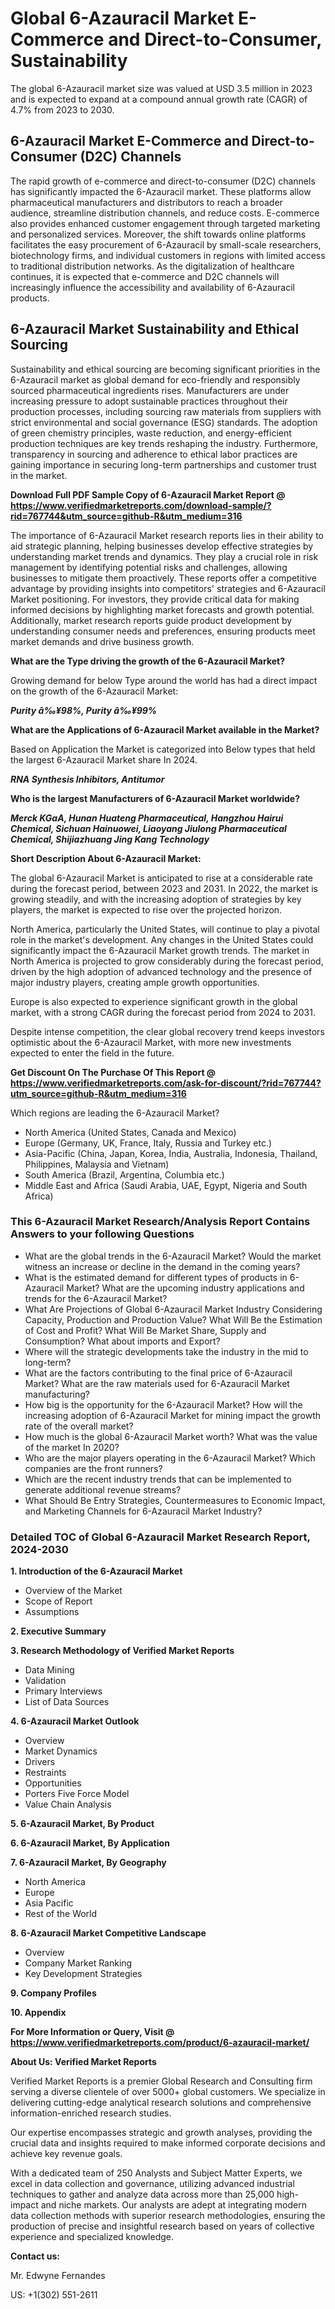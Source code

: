 <h1>Global 6-Azauracil Market E-Commerce and Direct-to-Consumer, Sustainability</h1><p class=""><p>The global 6-Azauracil market size was valued at USD 3.5 million in 2023 and is expected to expand at a compound annual growth rate (CAGR) of 4.7% from 2023 to 2030.</p><h2>6-Azauracil Market E-Commerce and Direct-to-Consumer (D2C) Channels</h2><p>The rapid growth of e-commerce and direct-to-consumer (D2C) channels has significantly impacted the 6-Azauracil market. These platforms allow pharmaceutical manufacturers and distributors to reach a broader audience, streamline distribution channels, and reduce costs. E-commerce also provides enhanced customer engagement through targeted marketing and personalized services. Moreover, the shift towards online platforms facilitates the easy procurement of 6-Azauracil by small-scale researchers, biotechnology firms, and individual customers in regions with limited access to traditional distribution networks. As the digitalization of healthcare continues, it is expected that e-commerce and D2C channels will increasingly influence the accessibility and availability of 6-Azauracil products.<h2>6-Azauracil Market Sustainability and Ethical Sourcing</h2><p>Sustainability and ethical sourcing are becoming significant priorities in the 6-Azauracil market as global demand for eco-friendly and responsibly sourced pharmaceutical ingredients rises. Manufacturers are under increasing pressure to adopt sustainable practices throughout their production processes, including sourcing raw materials from suppliers with strict environmental and social governance (ESG) standards. The adoption of green chemistry principles, waste reduction, and energy-efficient production techniques are key trends reshaping the industry. Furthermore, transparency in sourcing and adherence to ethical labor practices are gaining importance in securing long-term partnerships and customer trust in the market.</p></p><p class=""><strong>Download Full PDF Sample Copy of 6-Azauracil Market Report @ <a href="https://www.verifiedmarketreports.com/download-sample/?rid=767744&utm_source=github-R&utm_medium=316" target="_blank">https://www.verifiedmarketreports.com/download-sample/?rid=767744&utm_source=github-R&utm_medium=316</a></strong></p><p>The importance of&nbsp;6-Azauracil Market research reports lies in their ability to aid strategic planning, helping businesses develop effective strategies by understanding market trends and dynamics. They play a crucial role in risk management by identifying potential risks and challenges, allowing businesses to mitigate them proactively. These reports offer a competitive advantage by providing insights into competitors' strategies and 6-Azauracil Market positioning. For investors, they provide critical data for making informed decisions by highlighting market forecasts and growth potential. Additionally, market research reports guide product development by understanding consumer needs and preferences, ensuring products meet market demands and drive business growth.</p><p><strong>What are the&nbsp;Type driving the growth of the 6-Azauracil Market?</strong></p><p id="" class="">Growing demand for below Type around the world has had a direct impact on the growth of the 6-Azauracil Market:</p><p class=""><em><strong>Purity â‰¥98%, Purity â‰¥99%</strong></em></p><p class=""><strong>What are the&nbsp;Applications&nbsp;of 6-Azauracil Market available in the Market?</strong></p><p id="" class="">Based on Application the Market is categorized into Below types that held the largest 6-Azauracil Market share In 2024.</p><p class=""><em><strong>RNA Synthesis Inhibitors, Antitumor</strong></em></p><p class=""><strong>Who is the largest Manufacturers of 6-Azauracil Market worldwide?</strong></p><p><em><strong>Merck KGaA, Hunan Huateng Pharmaceutical, Hangzhou Hairui Chemical, Sichuan Hainuowei, Liaoyang Jiulong Pharmaceutical Chemical, Shijiazhuang Jing Kang Technology</strong></em></p><p id="" class=""><strong>Short Description About 6-Azauracil Market:</strong></p><p>The global 6-Azauracil Market is anticipated to rise at a considerable rate during the forecast period, between 2023 and 2031. In 2022, the market is growing steadily, and with the increasing adoption of strategies by key players, the market is expected to rise over the projected horizon.</p><p>North America, particularly the United States, will continue to play a pivotal role in the market's development. Any changes in the United States could significantly impact the 6-Azauracil Market growth trends. The market in North America is projected to grow considerably during the forecast period, driven by the high adoption of advanced technology and the presence of major industry players, creating ample growth opportunities.</p><p>Europe is also expected to experience significant growth in the global market, with a strong CAGR during the forecast period from 2024 to 2031.</p><p>Despite intense competition, the clear global recovery trend keeps investors optimistic about the 6-Azauracil Market, with more new investments expected to enter the field in the future.</p><p id="" class=""><strong>Get Discount On The Purchase Of This Report @ <a href="https://www.verifiedmarketreports.com/ask-for-discount/?rid=767744?utm_source=github-R&utm_medium=316" target="_blank">https://www.verifiedmarketreports.com/ask-for-discount/?rid=767744?utm_source=github-R&utm_medium=316</a></strong></p><p class="">Which regions are leading the 6-Azauracil Market?</p><ul><li>North America (United States, Canada and Mexico)</li><li>Europe (Germany, UK, France, Italy, Russia and Turkey etc.)</li><li>Asia-Pacific (China, Japan, Korea, India, Australia, Indonesia, Thailand, Philippines, Malaysia and Vietnam)</li><li>South America (Brazil, Argentina, Columbia etc.)</li><li>Middle East and Africa (Saudi Arabia, UAE, Egypt, Nigeria and South Africa)</li></ul><h3 id="" class="">This 6-Azauracil Market Research/Analysis Report Contains Answers to your following Questions</h3><ul><li>What are the global trends in the 6-Azauracil Market? Would the market witness an increase or decline in the demand in the coming years?</li><li>What is the estimated demand for different types of products in 6-Azauracil Market? What are the upcoming industry applications and trends for the 6-Azauracil Market?</li><li>What Are Projections of Global 6-Azauracil Market Industry Considering Capacity, Production and Production Value? What Will Be the Estimation of Cost and Profit? What Will Be Market Share, Supply and Consumption? What about imports and Export?</li><li>Where will the strategic developments take the industry in the mid to long-term?</li><li>What are the factors contributing to the final price of 6-Azauracil Market? What are the raw materials used for 6-Azauracil Market manufacturing?</li><li>How big is the opportunity for the 6-Azauracil Market? How will the increasing adoption of 6-Azauracil Market for mining impact the growth rate of the overall market?</li><li>How much is the global 6-Azauracil Market worth? What was the value of the market In 2020?</li><li>Who are the major players operating in the 6-Azauracil Market? Which companies are the front runners?</li><li>Which are the recent industry trends that can be implemented to generate additional revenue streams?</li><li>What Should Be Entry Strategies, Countermeasures to Economic Impact, and Marketing Channels for 6-Azauracil Market Industry?</li></ul><h3 id="" class="">Detailed TOC of Global 6-Azauracil Market Research Report, 2024-2030</h3><p id="" class=""><strong>1. Introduction of the 6-Azauracil Market</strong></p><ul><li>Overview of the Market</li><li>Scope of Report</li><li>Assumptions</li></ul><p id="" class=""><strong>2. Executive Summary</strong></p><p id="" class=""><strong>3. Research Methodology of Verified Market Reports</strong></p><ul><li>Data Mining</li><li>Validation</li><li>Primary Interviews</li><li>List of Data Sources</li></ul><p id="" class=""><strong>4. 6-Azauracil Market Outlook</strong></p><ul><li>Overview</li><li>Market Dynamics</li><li>Drivers</li><li>Restraints</li><li>Opportunities</li><li>Porters Five Force Model</li><li>Value Chain Analysis</li></ul><p id="" class=""><strong>5. 6-Azauracil Market, By Product</strong></p><p id="" class=""><strong>6. 6-Azauracil Market, By Application</strong></p><p id="" class=""><strong>7. 6-Azauracil Market, By Geography</strong></p><ul><li>North America</li><li>Europe</li><li>Asia Pacific</li><li>Rest of the World</li></ul><p id="" class=""><strong>8. 6-Azauracil Market Competitive Landscape</strong></p><ul><li>Overview</li><li>Company Market Ranking</li><li>Key Development Strategies</li></ul><p id="" class=""><strong>9. Company Profiles</strong></p><p id="" class=""><strong>10. Appendix</strong></p><p id="" class=""><strong>For More Information or Query, Visit @ <a href="https://www.verifiedmarketreports.com/product/6-azauracil-market/" target="_blank">https://www.verifiedmarketreports.com/product/6-azauracil-market/</a></strong></p><p id="" class=""><strong>About Us: Verified Market Reports</strong></p><p id="" class="">Verified Market Reports is a premier Global Research and Consulting firm serving a diverse clientele of over 5000+ global customers. We specialize in delivering cutting-edge analytical research solutions and comprehensive information-enriched research studies.</p><p id="" class="">Our expertise encompasses strategic and growth analyses, providing the crucial data and insights required to make informed corporate decisions and achieve key revenue goals.</p><p id="" class="">With a dedicated team of 250 Analysts and Subject Matter Experts, we excel in data collection and governance, utilizing advanced industrial techniques to gather and analyze data across more than 25,000 high-impact and niche markets. Our analysts are adept at integrating modern data collection methods with superior research methodologies, ensuring the production of precise and insightful research based on years of collective experience and specialized knowledge.</p><p id="" class=""><strong>Contact us:</strong></p><p id="" class="">Mr. Edwyne Fernandes</p><p id="" class="">US: +1(302) 551-2611</p>